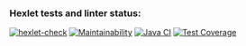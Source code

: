 ### Hexlet tests and linter status:
[![hexlet-check](https://github.com/triplemiple/java-project-71/actions/workflows/hexlet-check.yml/badge.svg)](https://github.com/triplemiple/java-project-71/actions/workflows/hexlet-check.yml)
[![Maintainability](https://api.codeclimate.com/v1/badges/0615d581e86fbd4a83f9/maintainability)](https://codeclimate.com/github/triplemiple/java-project-71/maintainability)
[![Java CI](https://github.com/triplemiple/java-project-71/actions/workflows/gradle.yml/badge.svg)](https://github.com/triplemiple/java-project-71/actions/workflows/gradle.yml)
[![Test Coverage](https://api.codeclimate.com/v1/badges/0615d581e86fbd4a83f9/test_coverage)](https://codeclimate.com/github/triplemiple/java-project-71/test_coverage)
